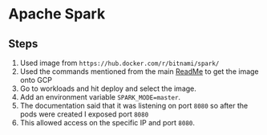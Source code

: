 # Apache Spark
## Steps
1. Used image from `https://hub.docker.com/r/bitnami/spark/`
2. Used the commands mentioned from the main [ReadMe](https://github.com/florescss14/BigDataProcessingApp/blob/main/README.md) to get the image onto GCP
3. Go to workloads and hit deploy and select the image.
4. Add an environment variable `SPARK_MODE=master`.
5. The documentation said that it was listening on port `8080` so after the pods were created I exposed port `8080`
6. This allowed access on the specific IP and port `8080`.
